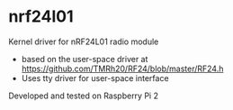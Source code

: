 # nrf24l01
Kernel driver for nRF24L01 radio module

* based on the user-space driver at https://github.com/TMRh20/RF24/blob/master/RF24.h
* Uses tty driver for user-space interface

Developed and tested on Raspberry Pi 2
